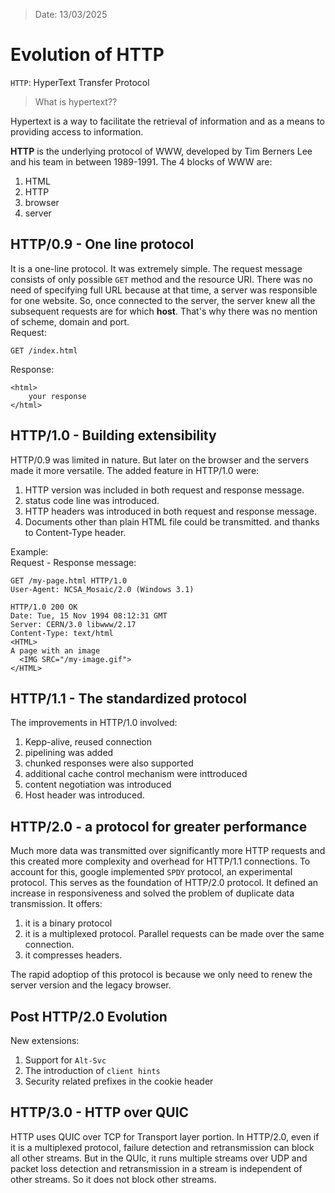 > Date: 13/03/2025 

# Evolution of HTTP 

`HTTP`: HyperText Transfer Protocol   

>What is hypertext??   

Hypertext is a way to facilitate the retrieval of information and as a means to providing access to information. 

**HTTP** is the underlying protocol of WWW, developed by Tim Berners Lee and his team in between 1989-1991. The 4 blocks of WWW are: 
1. HTML
2. HTTP
3. browser
4. server 
   
## HTTP/0.9 - One line protocol
It is a one-line protocol. It was extremely simple. The request message consists of only possible `GET` method and the resource URI. There was no need of specifying full URL because at that time, a server was responsible for one website. So, once connected to the server, the server knew all the subsequent requests are for which **host**. That's why there was no mention of scheme, domain and port.     
Request:
```HTTP
GET /index.html
```
Response:  
```HTTP
<html>
    your response
</html>
```  

## HTTP/1.0 - Building extensibility
HTTP/0.9 was limited in nature. But later on the browser and the servers made it more versatile. The added feature in HTTP/1.0 were: 
1. HTTP version was included in both request and response message.
2. status code line was introduced.
3. HTTP headers was introduced in both request and response message.
4. Documents other than plain HTML file could be transmitted. and thanks to Content-Type header. 

Example:   
Request - Response message:
```HTTP
GET /my-page.html HTTP/1.0
User-Agent: NCSA_Mosaic/2.0 (Windows 3.1)

HTTP/1.0 200 OK
Date: Tue, 15 Nov 1994 08:12:31 GMT
Server: CERN/3.0 libwww/2.17
Content-Type: text/html
<HTML>
A page with an image
  <IMG SRC="/my-image.gif">
</HTML>
```  

## HTTP/1.1 - The standardized protocol
The improvements in HTTP/1.0 involved:   
1. Kepp-alive, reused connection
2. pipelining was added
3. chunked responses were also supported
4. additional cache control mechanism were inttroduced
5. content negotiation was introduced
6. Host header was introduced. 

## HTTP/2.0 - a protocol for greater performance
Much more data was transmitted over significantly more HTTP requests and this created more complexity and overhead for HTTP/1.1 connections. To account for this, google implemented `SPDY` protocol, an experimental protocol. This serves as the foundation of HTTP/2.0 protocol. It defined an increase in responsiveness and solved the problem of duplicate data transmission. It offers:  
1. it is a binary protocol
2. it is a multiplexed protocol. Parallel requests can be made over the same connection. 
3. it compresses headers. 

The rapid adoptiop of this protocol is because we only need to renew the server version and the legacy browser. 

## Post HTTP/2.0 Evolution
New extensions: 
1. Support for `Alt-Svc` 
2. The introduction of `client hints`
3. Security related prefixes in the cookie header

## HTTP/3.0 -  HTTP over QUIC 
HTTP uses QUIC over TCP for Transport layer portion. In HTTP/2.0, even if it is a multiplexed protocol, failure detection and retransmission can block all other streams. But in the QUIc, it runs multiple streams over UDP and packet loss detection and retransmission in a stream is independent of other streams. So it  does not block other streams. 

